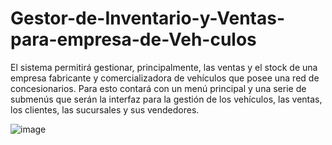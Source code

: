 # Gestor-de-Inventario-y-Ventas-para-empresa-de-Veh-culos
El sistema permitirá gestionar, principalmente, las ventas y el stock de una  empresa fabricante y comercializadora de vehículos que posee una red de concesionarios.  Para esto contará con un menú principal y una serie de submenús que serán la interfaz para la gestión de los vehículos, las ventas, los clientes, las sucursales y sus vendedores.

![image](https://github.com/user-attachments/assets/2c0dbc11-90c9-4391-8c41-e89f5e7af80b)
